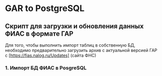 # GAR to PostgreSQL
## Скрипт для загрузки и обновления данных ФИАС в формате ГАР

Для того, чтобы выполнить импорт таблиц в собственную БД, необходимо предварительно
загрузить архив с актуальной версией ГАР с [https://fias.nalog.ru/Updates] (сайта ФНС)

### 1. Импорт БД ФИАС в PosgreSQL